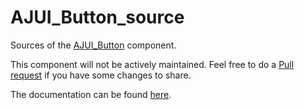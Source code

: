 # AJUI_Button_source

Sources of the [AJUI_Button](https://github.com/AJARProject/AJUI_Button) component.

This component will not be actively maintained. Feel free to do a [Pull request](https://github.com/AJARProject/AJUI_Button_source/pulls) if you have some changes to share.

The documentation can be found [here](https://github.com/AJARProject/AJUI_Button/wiki/Class-Functions).
